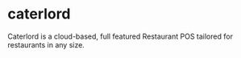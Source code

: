 # caterlord
Caterlord is a cloud-based, full featured Restaurant POS tailored for restaurants in any size. 
